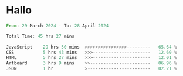 # Hallo
<!--START_SECTION:waka-->

```rust
From: 29 March 2024 - To: 28 April 2024

Total Time: 45 hrs 27 mins

JavaScript    29 hrs 50 mins  >>>>>>>>>>>>>>>>---------   65.64 %
CSS           5 hrs 43 mins   >>>----------------------   12.60 %
HTML          5 hrs 27 mins   >>>----------------------   12.01 %
Artboard      3 hrs 9 mins    >>-----------------------   06.96 %
JSON          1 hr            >------------------------   02.21 %
```

<!--END_SECTION:waka-->
